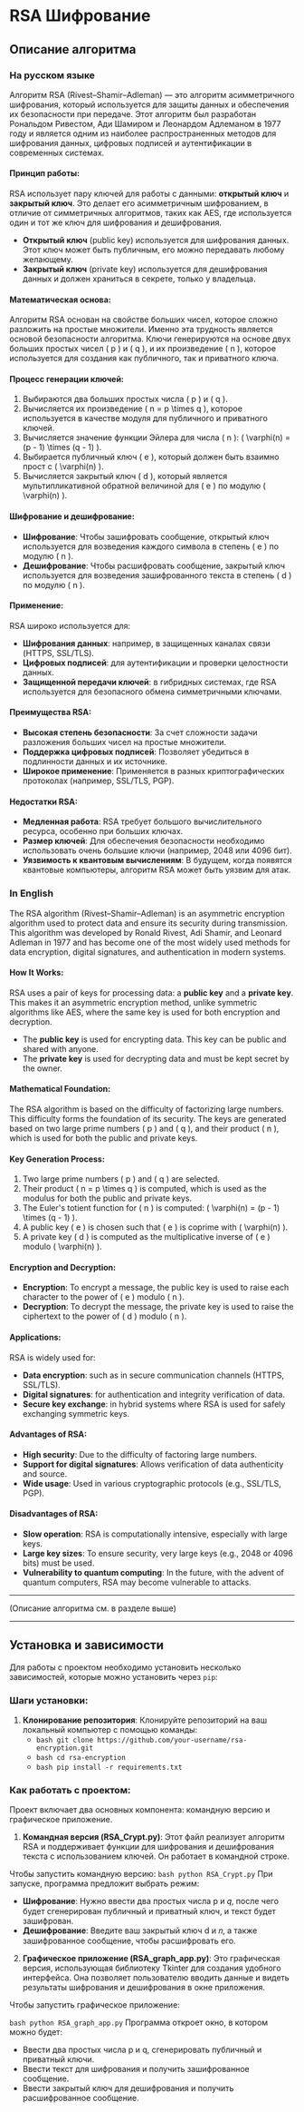 # RSA Шифрование

## Описание алгоритма

### На русском языке

Алгоритм RSA (Rivest–Shamir–Adleman) — это алгоритм асимметричного шифрования, который используется для защиты данных и обеспечения их безопасности при передаче. Этот алгоритм был разработан Рональдом Ривестом, Ади Шамиром и Леонардом Адлеманом в 1977 году и является одним из наиболее распространенных методов для шифрования данных, цифровых подписей и аутентификации в современных системах.

#### Принцип работы:
RSA использует пару ключей для работы с данными: **открытый ключ** и **закрытый ключ**. Это делает его асимметричным шифрованием, в отличие от симметричных алгоритмов, таких как AES, где используется один и тот же ключ для шифрования и дешифрования.

- **Открытый ключ** (public key) используется для шифрования данных. Этот ключ может быть публичным, его можно передавать любому желающему.
- **Закрытый ключ** (private key) используется для дешифрования данных и должен храниться в секрете, только у владельца.

#### Математическая основа:
Алгоритм RSA основан на свойстве больших чисел, которое сложно разложить на простые множители. Именно эта трудность является основой безопасности алгоритма. Ключи генерируются на основе двух больших простых чисел \( p \) и \( q \), и их произведение \( n \), которое используется для создания как публичного, так и приватного ключа.

#### Процесс генерации ключей:
1. Выбираются два больших простых числа \( p \) и \( q \).
2. Вычисляется их произведение \( n = p \times q \), которое используется в качестве модуля для публичного и приватного ключей.
3. Вычисляется значение функции Эйлера для числа \( n \): \( \varphi(n) = (p - 1) \times (q - 1) \).
4. Выбирается публичный ключ \( e \), который должен быть взаимно прост с \( \varphi(n) \).
5. Вычисляется закрытый ключ \( d \), который является мультипликативной обратной величиной для \( e \) по модулю \( \varphi(n) \).

#### Шифрование и дешифрование:
- **Шифрование**: Чтобы зашифровать сообщение, открытый ключ используется для возведения каждого символа в степень \( e \) по модулю \( n \).
- **Дешифрование**: Чтобы расшифровать сообщение, закрытый ключ используется для возведения зашифрованного текста в степень \( d \) по модулю \( n \).

#### Применение:
RSA широко используется для:
- **Шифрования данных**: например, в защищенных каналах связи (HTTPS, SSL/TLS).
- **Цифровых подписей**: для аутентификации и проверки целостности данных.
- **Защищенной передачи ключей**: в гибридных системах, где RSA используется для безопасного обмена симметричными ключами.

#### Преимущества RSA:
- **Высокая степень безопасности**: За счет сложности задачи разложения больших чисел на простые множители.
- **Поддержка цифровых подписей**: Позволяет убедиться в подлинности данных и их источнике.
- **Широкое применение**: Применяется в разных криптографических протоколах (например, SSL/TLS, PGP).

#### Недостатки RSA:
- **Медленная работа**: RSA требует большого вычислительного ресурса, особенно при больших ключах.
- **Размер ключей**: Для обеспечения безопасности необходимо использовать очень большие ключи (например, 2048 или 4096 бит).
- **Уязвимость к квантовым вычислениям**: В будущем, когда появятся квантовые компьютеры, алгоритм RSA может быть уязвим для атак.

### In English

The RSA algorithm (Rivest–Shamir–Adleman) is an asymmetric encryption algorithm used to protect data and ensure its security during transmission. This algorithm was developed by Ronald Rivest, Adi Shamir, and Leonard Adleman in 1977 and has become one of the most widely used methods for data encryption, digital signatures, and authentication in modern systems.

#### How It Works:
RSA uses a pair of keys for processing data: a **public key** and a **private key**. This makes it an asymmetric encryption method, unlike symmetric algorithms like AES, where the same key is used for both encryption and decryption.

- The **public key** is used for encrypting data. This key can be public and shared with anyone.
- The **private key** is used for decrypting data and must be kept secret by the owner.

#### Mathematical Foundation:
The RSA algorithm is based on the difficulty of factorizing large numbers. This difficulty forms the foundation of its security. The keys are generated based on two large prime numbers \( p \) and \( q \), and their product \( n \), which is used for both the public and private keys.

#### Key Generation Process:
1. Two large prime numbers \( p \) and \( q \) are selected.
2. Their product \( n = p \times q \) is computed, which is used as the modulus for both the public and private keys.
3. The Euler's totient function for \( n \) is computed: \( \varphi(n) = (p - 1) \times (q - 1) \).
4. A public key \( e \) is chosen such that \( e \) is coprime with \( \varphi(n) \).
5. A private key \( d \) is computed as the multiplicative inverse of \( e \) modulo \( \varphi(n) \).

#### Encryption and Decryption:
- **Encryption**: To encrypt a message, the public key is used to raise each character to the power of \( e \) modulo \( n \).
- **Decryption**: To decrypt the message, the private key is used to raise the ciphertext to the power of \( d \) modulo \( n \).

#### Applications:
RSA is widely used for:
- **Data encryption**: such as in secure communication channels (HTTPS, SSL/TLS).
- **Digital signatures**: for authentication and integrity verification of data.
- **Secure key exchange**: in hybrid systems where RSA is used for safely exchanging symmetric keys.

#### Advantages of RSA:
- **High security**: Due to the difficulty of factoring large numbers.
- **Support for digital signatures**: Allows verification of data authenticity and source.
- **Wide usage**: Used in various cryptographic protocols (e.g., SSL/TLS, PGP).

#### Disadvantages of RSA:
- **Slow operation**: RSA is computationally intensive, especially with large keys.
- **Large key sizes**: To ensure security, very large keys (e.g., 2048 or 4096 bits) must be used.
- **Vulnerability to quantum computing**: In the future, with the advent of quantum computers, RSA may become vulnerable to attacks.

---

(Описание алгоритма см. в разделе выше)

---

## Установка и зависимости

Для работы с проектом необходимо установить несколько зависимостей, которые можно установить через `pip`:

### Шаги установки:

1. **Клонирование репозитория**:
   Клонируйте репозиторий на ваш локальный компьютер с помощью команды:
   - ```bash git clone https://github.com/your-username/rsa-encryption.git```
   - ```bash cd rsa-encryption```
   - ```bash pip install -r requirements.txt```

### Как работать с проектом:
Проект включает два основных компонента: командную версию и графическое приложение.

1. **Командная версия (RSA_Crypt.py)**:
Этот файл реализует алгоритм RSA и поддерживает функции для шифрования и дешифрования текста с использованием ключей. Он работает в командной строке.

Чтобы запустить командную версию:
```bash python RSA_Crypt.py```
При запуске, программа предложит выбрать режим:

- **Шифрование**: Нужно ввести два простых числа p и 𝑞, после чего будет сгенерирован публичный и приватный ключ, и текст будет зашифрован.
- **Дешифрование**: Введите ваш закрытый ключ d и 𝑛, а также зашифрованное сообщение, чтобы расшифровать его.

2. **Графическое приложение (RSA_graph_app.py)**:
Это графическая версия, использующая библиотеку Tkinter для создания удобного интерфейса. Она позволяет пользователю вводить данные и видеть результаты шифрования и дешифрования в окне приложения.

Чтобы запустить графическое приложение:

```bash python RSA_graph_app.py```
Программа откроет окно, в котором можно будет:

- Ввести два простых числа p и q, сгенерировать публичный и приватный ключи.
- Ввести текст для шифрования и получить зашифрованное сообщение.
- Ввести закрытый ключ для дешифрования и получить расшифрованное сообщение.
